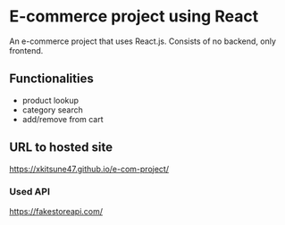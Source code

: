 # E-commerce project using React

An e-commerce project that uses React.js.
Consists of no backend, only frontend.

## Functionalities

-   product lookup
-   category search
-   add/remove from cart

## URL to hosted site

https://xkitsune47.github.io/e-com-project/

### Used API

https://fakestoreapi.com/
